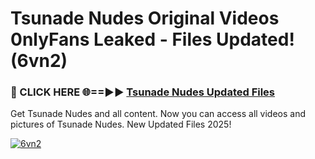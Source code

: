 # Tsunade Nudes Original Videos 0nlyFans Leaked - Files Updated! (6vn2)

<h3>🔴 CLICK HERE 🌐==►► <a href="https://tinyurl.com/4mcuefdz" rel="nofollow">Tsunade Nudes Updated Files</a></h3>

Get Tsunade Nudes and all content. Now you can access all videos and pictures of Tsunade Nudes. New Updated Files 2025!

[![6vn2](https://i.imgur.com/StAQSOY.gif)](https://tinyurl.com/4mcuefdz)
